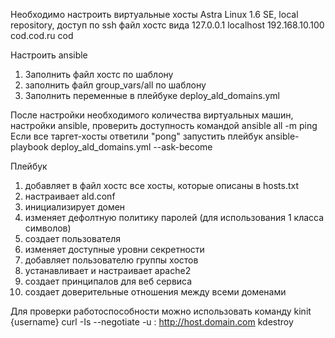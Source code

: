 Необходимо настроить виртуальные хосты
Astra Linux 1.6 SE, local repository, доступ по ssh файл хостс вида
127.0.0.1 localhost
192.168.10.100 cod.cod.ru cod

Настроить ansible
1. Заполнить файл хостс по шаблону
2. заполнить файл group_vars/all по шаблону
3. Заполнить переменные в плейбуке deploy_ald_domains.yml

После настройки необходимого количества виртуальных машин, настройки ansible, проверить доступность командой
ansible all -m ping
Если все таргет-хосты ответили "pong" запустить плейбук
ansible-playbook deploy_ald_domains.yml --ask-become

Плейбук
1. добавляет в файл хостс все хосты, которые описаны в hosts.txt
2. настраивает ald.conf
3. инициализирует домен
4. изменяет дефолтную политику паролей (для использования 1 класса символов)
5. создает пользователя
6. изменяет доступные уровни секретности
7. добавляет пользователю группы хостов
8. устанавливает и настраивает apache2
9. создает принципалов для веб сервиса
10. создает доверительные отношения между всеми доменами

Для проверки работоспособности можно использовать команду 
kinit {username}
curl -Is --negotiate -u : http://host.domain.com
kdestroy


